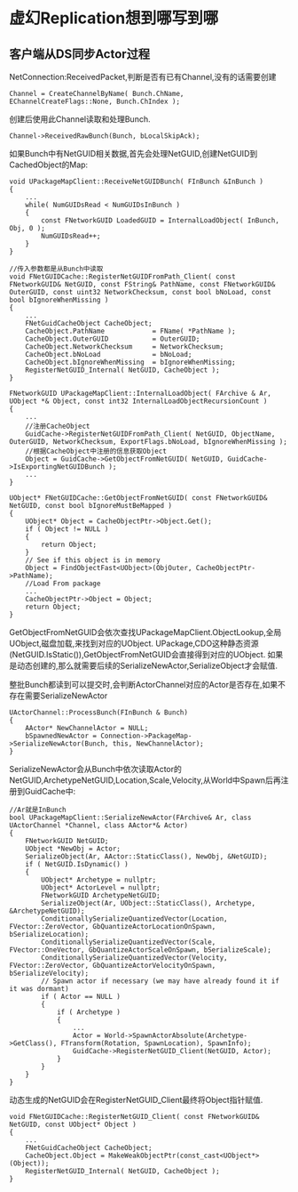 # 虚幻Replication想到哪写到哪 

## 客户端从DS同步Actor过程


NetConnection:ReceivedPacket,判断是否有已有Channel,没有的话需要创建

```
Channel = CreateChannelByName( Bunch.ChName, EChannelCreateFlags::None, Bunch.ChIndex );
```

创建后使用此Channel读取和处理Bunch.

```
Channel->ReceivedRawBunch(Bunch, bLocalSkipAck);
```

如果Bunch中有NetGUID相关数据,首先会处理NetGUID,创建NetGUID到CachedObject的Map:
```
void UPackageMapClient::ReceiveNetGUIDBunch( FInBunch &InBunch )
{
    ...
    while( NumGUIDsRead < NumGUIDsInBunch )
    {
        const FNetworkGUID LoadedGUID = InternalLoadObject( InBunch, Obj, 0 );
        NumGUIDsRead++;
    }
}

//传入参数都是从Bunch中读取
void FNetGUIDCache::RegisterNetGUIDFromPath_Client( const FNetworkGUID& NetGUID, const FString& PathName, const FNetworkGUID& OuterGUID, const uint32 NetworkChecksum, const bool bNoLoad, const bool bIgnoreWhenMissing )
{
    ...
    FNetGuidCacheObject CacheObject;
    CacheObject.PathName			= FName( *PathName );
    CacheObject.OuterGUID			= OuterGUID;
    CacheObject.NetworkChecksum		= NetworkChecksum;
    CacheObject.bNoLoad				= bNoLoad;
    CacheObject.bIgnoreWhenMissing	= bIgnoreWhenMissing;
    RegisterNetGUID_Internal( NetGUID, CacheObject );
}

FNetworkGUID UPackageMapClient::InternalLoadObject( FArchive & Ar, UObject *& Object, const int32 InternalLoadObjectRecursionCount )
{
    ...
    //注册CacheObject
    GuidCache->RegisterNetGUIDFromPath_Client( NetGUID, ObjectName, OuterGUID, NetworkChecksum, ExportFlags.bNoLoad, bIgnoreWhenMissing );
    //根据CacheObject中注册的信息获取Object
    Object = GuidCache->GetObjectFromNetGUID( NetGUID, GuidCache->IsExportingNetGUIDBunch );
    ...
}

UObject* FNetGUIDCache::GetObjectFromNetGUID( const FNetworkGUID& NetGUID, const bool bIgnoreMustBeMapped )
{
    UObject* Object = CacheObjectPtr->Object.Get();
    if ( Object != NULL )
    {
        return Object;
    }
    // See if this object is in memory
    Object = FindObjectFast<UObject>(ObjOuter, CacheObjectPtr->PathName);
    //Load From package
    ...
    CacheObjectPtr->Object = Object;
    return Object;
}
```
GetObjectFromNetGUID会依次查找UPackageMapClient.ObjectLookup,全局UObject,磁盘加载,来找到对应的UObject.
UPackage,CDO这种静态资源(NetGUID.IsStatic()),GetObjectFromNetGUID会直接得到对应的UObject.
如果是动态创建的,那么就需要后续的SerializeNewActor,SerializeObject才会赋值.


整批Bunch都读到可以提交时,会判断ActorChannel对应的Actor是否存在,如果不存在需要SerializeNewActor

```
UActorChannel::ProcessBunch(FInBunch & Bunch)
{
    AActor* NewChannelActor = NULL;
    bSpawnedNewActor = Connection->PackageMap->SerializeNewActor(Bunch, this, NewChannelActor);
}
```


SerializeNewActor会从Bunch中依次读取Actor的NetGUID,ArchetypeNetGUID,Location,Scale,Velocity,从World中Spawn后再注册到GuidCache中:

```
//Ar就是InBunch
bool UPackageMapClient::SerializeNewActor(FArchive& Ar, class UActorChannel *Channel, class AActor*& Actor)
{
    FNetworkGUID NetGUID;
    UObject *NewObj = Actor;
    SerializeObject(Ar, AActor::StaticClass(), NewObj, &NetGUID);
    if ( NetGUID.IsDynamic() )
    {
        UObject* Archetype = nullptr;
        UObject* ActorLevel = nullptr;
        FNetworkGUID ArchetypeNetGUID;
        SerializeObject(Ar, UObject::StaticClass(), Archetype, &ArchetypeNetGUID);
        ConditionallySerializeQuantizedVector(Location, FVector::ZeroVector, GbQuantizeActorLocationOnSpawn, bSerializeLocation);
        ConditionallySerializeQuantizedVector(Scale, FVector::OneVector, GbQuantizeActorScaleOnSpawn, bSerializeScale);
        ConditionallySerializeQuantizedVector(Velocity, FVector::ZeroVector, GbQuantizeActorVelocityOnSpawn, bSerializeVelocity);
        // Spawn actor if necessary (we may have already found it if it was dormant)
        if ( Actor == NULL )
        {
	        if ( Archetype )
	        {
                ...
                Actor = World->SpawnActorAbsolute(Archetype->GetClass(), FTransform(Rotation, SpawnLocation), SpawnInfo);
                GuidCache->RegisterNetGUID_Client(NetGUID, Actor);
            }
        }
    }
}
```

动态生成的NetGUID会在RegisterNetGUID_Client最终将Object指针赋值.

```
void FNetGUIDCache::RegisterNetGUID_Client( const FNetworkGUID& NetGUID, const UObject* Object )
{
    ...
    FNetGuidCacheObject CacheObject;
    CacheObject.Object = MakeWeakObjectPtr(const_cast<UObject*>(Object));
    RegisterNetGUID_Internal( NetGUID, CacheObject );
}
```



